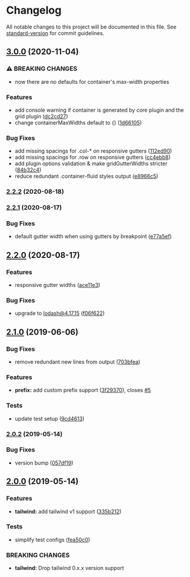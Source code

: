 # Changelog

All notable changes to this project will be documented in this file. See [standard-version](https://github.com/conventional-changelog/standard-version) for commit guidelines.

## [3.0.0](https://github.com/karolis-sh/tailwind-bootstrap-grid/compare/v2.2.2...v3.0.0) (2020-11-04)

### ⚠ BREAKING CHANGES

- now there are no defaults for container's max-width properties

### Features

- add console warning if container is generated by core plugin and the grid plugin ([dc2cd27](https://github.com/karolis-sh/tailwind-bootstrap-grid/commit/dc2cd273413a5f34616f03dd750b80b59231897d))
- change containerMaxWidths default to {} ([1d66105](https://github.com/karolis-sh/tailwind-bootstrap-grid/commit/1d66105a3159d4ab11898e7decf9e31934b14985))

### Bug Fixes

- add missing spacings for .col-\* on responsive gutters ([112ed90](https://github.com/karolis-sh/tailwind-bootstrap-grid/commit/112ed902588e0ef83f9de7c9064cf2df782e3bc7))
- add missing spacings for .row on responsive gutters ([cc4ebb8](https://github.com/karolis-sh/tailwind-bootstrap-grid/commit/cc4ebb8cc903bccea7591e39603da98e91d53152))
- add plugin options validation & make gridGutterWidths stricter ([84b32c4](https://github.com/karolis-sh/tailwind-bootstrap-grid/commit/84b32c49314be410007ac0002fe37dd18968eb35))
- reduce redundant .container-fluid styles output ([e8966c5](https://github.com/karolis-sh/tailwind-bootstrap-grid/commit/e8966c563130f71584a897f957d9bd7e72c173d7))

### [2.2.2](https://github.com/karolis-sh/tailwind-bootstrap-grid/compare/v2.2.1...v2.2.2) (2020-08-18)

### [2.2.1](https://github.com/karolis-sh/tailwind-bootstrap-grid/compare/v2.2.0...v2.2.1) (2020-08-17)

### Bug Fixes

- default gutter width when using gutters by breakpoint ([e77a5ef](https://github.com/karolis-sh/tailwind-bootstrap-grid/commit/e77a5ef7fac3f3ab7e3a0f8719999ef2b2d9ba06))

## [2.2.0](https://github.com/karolis-sh/tailwind-bootstrap-grid/compare/v2.1.0...v2.2.0) (2020-08-17)

### Features

- responsive gutter widths ([ace11e3](https://github.com/karolis-sh/tailwind-bootstrap-grid/commit/ace11e3ced682cffad1773cc85a0d40b317eefe1))

### Bug Fixes

- upgrade to lodash@4.17.15 ([f06f622](https://github.com/karolis-sh/tailwind-bootstrap-grid/commit/f06f622009de449e4e832dcca5de8dcf4f72fd90))

## [2.1.0](https://github.com/karolis-sh/tailwind-bootstrap-grid/compare/v2.0.2...v2.1.0) (2019-06-06)

### Bug Fixes

- remove redundant new lines from output ([703bfea](https://github.com/karolis-sh/tailwind-bootstrap-grid/commit/703bfea))

### Features

- **prefix:** add custom prefix support ([3f29370](https://github.com/karolis-sh/tailwind-bootstrap-grid/commit/3f29370)), closes [#5](https://github.com/karolis-sh/tailwind-bootstrap-grid/issues/5)

### Tests

- update test setup ([9cd4613](https://github.com/karolis-sh/tailwind-bootstrap-grid/commit/9cd4613))

### [2.0.2](https://github.com/karolis-sh/tailwind-bootstrap-grid/compare/v2.0.0...v2.0.2) (2019-05-14)

### Bug Fixes

- version bump ([057df19](https://github.com/karolis-sh/tailwind-bootstrap-grid/commit/057df19))

## [2.0.0](https://github.com/karolis-sh/tailwind-bootstrap-grid/compare/v1.2.0...v2.0.0) (2019-05-14)

### Features

- **tailwind:** add tailwind v1 support ([335b212](https://github.com/karolis-sh/tailwind-bootstrap-grid/commit/335b212))

### Tests

- simplify test configs ([fea50c0](https://github.com/karolis-sh/tailwind-bootstrap-grid/commit/fea50c0))

### BREAKING CHANGES

- **tailwind:** Drop tailwind 0.x.x version support
